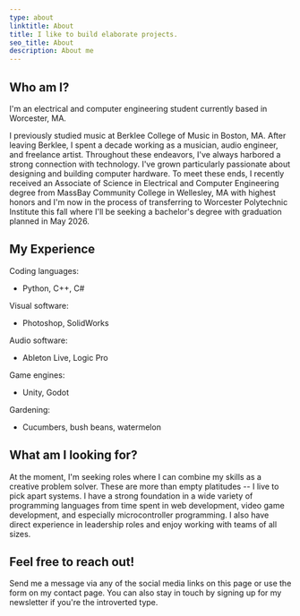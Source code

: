 ```yaml
---
type: about
linktitle: About
title: I like to build elaborate projects.
seo_title: About
description: About me
---
```


## Who am I?

I'm an electrical and computer engineering student currently based in Worcester, MA.

I previously studied music at Berklee College of Music in Boston, MA. After leaving Berklee, I spent a decade working as a musician, audio engineer, and freelance artist. Throughout these endeavors, I've always harbored a strong connection with technology. I've grown particularly passionate about designing and building computer hardware. To meet these ends, I recently received an Associate of Science in Electrical and Computer Engineering degree from MassBay Community College in Wellesley, MA with highest honors and I'm now in the process of transferring to Worcester Polytechnic Institute this fall where I'll be seeking a bachelor's degree with graduation planned in May 2026.

## My Experience

Coding languages:
- Python, C++, C#

Visual software:
- Photoshop, SolidWorks

Audio software:
- Ableton Live, Logic Pro

Game engines:
- Unity, Godot

Gardening:
- Cucumbers, bush beans, watermelon

## What am I looking for?

At the moment, I'm seeking roles where I can combine my skills as a creative problem solver. These are more than empty platitudes -- I live to pick apart systems. I have a strong foundation in a wide variety of programming languages from time spent in web development, video game development, and especially microcontroller programming. I also have direct experience in leadership roles and enjoy working with teams of all sizes.

## Feel free to reach out!

Send me a message via any of the social media links on this page or use the form on my contact page. You can also stay in touch by signing up for my newsletter if you're the introverted type.